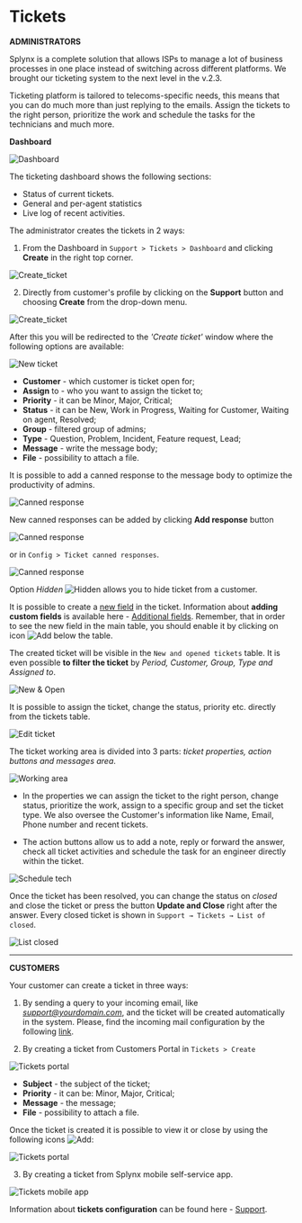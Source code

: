 Tickets
=======

**ADMINISTRATORS**

Splynx is a complete solution that allows ISPs to manage a lot of business processes in one place instead of switching across different platforms. We brought our ticketing system to the next level in the v.2.3.  

Ticketing platform is tailored to telecoms-specific needs, this means that you can do much more than just replying to the emails. Assign the tickets to the right person,  prioritize the work and schedule the tasks for the technicians and much more.

**Dashboard**

![Dashboard](dashboard.png)

The ticketing dashboard shows the following sections:
* Status of current tickets.
* General and per-agent statistics
* Live log of recent activities.

The administrator creates the tickets in 2 ways:
1. From the Dashboard in `Support > Tickets > Dashboard` and clicking **Create** in the right top corner.

![Create_ticket](admin_create_1.png)

2. Directly from customer's profile by clicking on the **Support** button and choosing **Create** from the drop-down menu.

![Create_ticket](admin_create_2.png)

After this you will be redirected to the *'Create ticket'* window where the following options are available:

![New ticket](create_ticket.png)

* **Customer** - which customer is ticket open for;
* **Assign** to - who you want to assign the ticket to;
* **Priority** - it can be Minor, Major, Critical;
* **Status** - it can be New, Work in Progress, Waiting for Customer, Waiting on agent, Resolved;
* **Group** - filtered group of admins;
* **Type** - Question, Problem, Incident, Feature request, Lead;
* **Message** - write the message body;
* **File** - possibility to attach a file.

It is possible to add a canned response to the message body to optimize the productivity of admins.

![Canned response](canned_response.png)

New canned responses can be added by clicking **Add response** button

![Canned response](canned_add_1.png)

or in `Config > Ticket canned responses`.

![Canned response](canned_add_2.png)

Option *Hidden* <icon class="image-icon">![Hidden](./hidden.png)</icon> allows you to hide ticket from a customer.

It is possible to create a [new field](customer_management/custom_additional_fields/custom_additional_fields.md) in the ticket. Information about **adding custom fields** is available here - [Additional fields](configuration/system/additional_fields/additional_fields.md). Remember, that in order to see the new field in the main table, you should enable it by clicking on icon <icon class="image-icon">![Add](add.png)</icon> below the table.

The created ticket will be visible in the `New and opened tickets` table. It is even possible **to filter the ticket** by *Period, Customer, Group, Type and Assigned to*.

![New & Open](new_open_ticket.png)

It is possible to assign the ticket, change the status, priority etc. directly from the tickets table.

![Edit ticket](edit_ticket.png)

The ticket working area is divided into 3 parts: *ticket properties, action buttons and messages area*.

![Working area](ticket_work.png)

* In the properties we can assign the ticket to the right person, change status, prioritize the work, assign to a specific group and set the ticket type.  We also oversee the Customer's information like Name, Email, Phone number and recent tickets.

* The action buttons allow us to add a note, reply or forward the answer, check all ticket activities and schedule the task for an engineer directly within the ticket.

![Schedule tech](schedule_task.png)


Once the ticket has been resolved, you can change the status on *closed* and close the ticket or press the button **Update and Close** right after the answer. Every closed ticket is shown in `Support → Tickets → List of closed`.

![List closed](closed_list.png)

------

**CUSTOMERS**

Your customer can create a ticket in three ways:

1. By sending a query  to your incoming email, like *support@yourdomain.com*, and the ticket will be created automatically in the system. Please, find the incoming mail configuration by the following [link](configuration/main_configuration/incoming_mail.md).

2. By creating a ticket from Customers Portal in `Tickets > Create`

![Tickets portal](portal_ticket.png)

* **Subject** - the subject of the ticket;
* **Priority** - it can be: Minor, Major, Critical;
* **Message** - the message;
* **File** - possibility to attach a file.

Once the ticket is created it is possible to view it or close by using the following icons <icon class="image-icon">![Add](icons.png)</icon>:

![Tickets portal](portal_list_of_tickets.png)

3. By creating a ticket from Splynx mobile self-service app.

![Tickets mobile app](app_ticket.jpg)


Information about **tickets configuration** can be found here - [Support](configuration/main_configuration/support/support.md).
